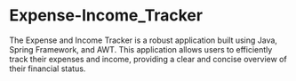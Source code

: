 # Expense-Income_Tracker
The Expense and Income Tracker is a robust application built using Java, Spring Framework, and AWT. This application allows users to efficiently track their expenses and income, providing a clear and concise overview of their financial status.
